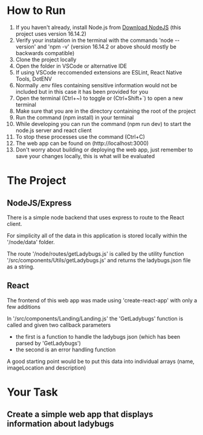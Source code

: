# How to Run

1.  If you haven't already, install Node.js from [Download NodeJS](https://nodejs.org/en/download/) (this project uses version 16.14.2)
2.  Verify your instalation in the terminal with the commands 'node --version' and 'npm -v' (version 16.14.2 or above should mostly be backwards compatible)
3.  Clone the project locally
4.  Open the folder in VSCode or alternative IDE
5.  If using VSCode reccomended extensions are ESLint, React Native Tools, DotENV
6.  Normally .env files containing sensitive information would not be included but in this case it has been provided for you
7.  Open the terminal (Ctrl+~) to toggle or (Ctrl+Shift+`) to open a new terminal
8.  Make sure that you are in the directory containing the root of the project
9.  Run the command (npm install) in your terminal
10. While developing you can run the command (npm run dev) to start the node.js server and react client
11. To stop these processes use the command (Ctrl+C)
12. The web app can be found on (http://localhost:3000)
13. Don't worry about building or deploying the web app, just remember to save your changes locally, this is what will be evaluated

# The Project

## NodeJS/Express

There is a simple node backend that uses express to route to the React client.

For simplicity all of the data in this application is stored locally within the '/node/data' folder.

The route '/node/routes/getLadybugs.js' is called by the utility function '/src/components/Utils/getLadybugs.js' and returns the ladybugs.json file as a string.

## React

The frontend of this web app was made using 'create-react-app' with only a few additions

In '/src/components/Landing/Landing.js' the 'GetLadybugs' function is called and given two callback parameters

-   the first is a function to handle the ladybugs json (which has been parsed by 'GetLadybugs')
-   the second is an error handling function

A good starting point would be to put this data into individual arrays (name, imageLocation and description)

# Your Task

## Create a simple web app that displays information about ladybugs
